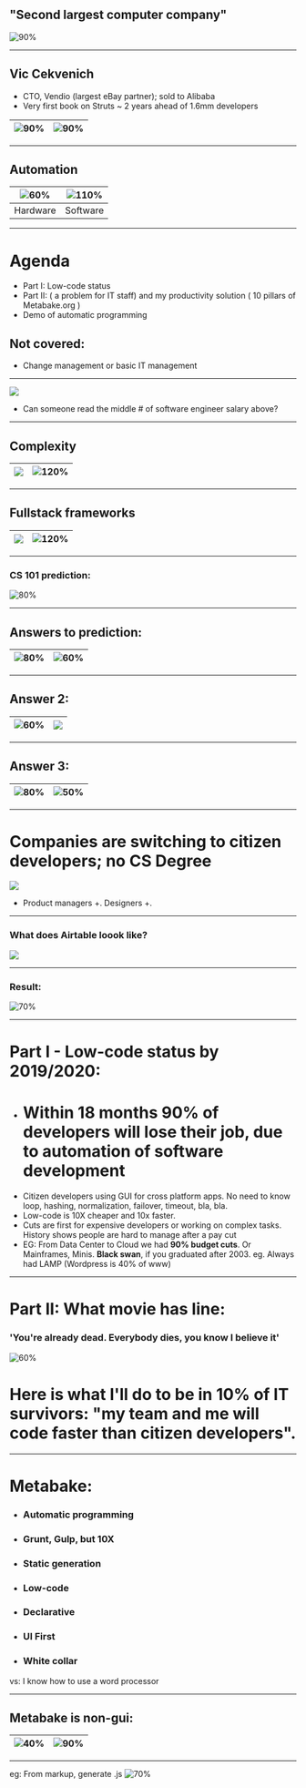<!-- $theme: default -->
<!-- prerender: true -->
<!-- page_number: true -->
<!-- $size: 16:9 -->
<!-- footer: Metabake.net -->

## "Second largest computer company"

![90%](pro/00dec.png)

---

## Vic Cekvenich
- CTO, Vendio (largest eBay partner); sold to Alibaba
- Very first book on Struts ~ 2 years ahead of 1.6mm developers

|![90%](pro/09vic.jpg)|![90%](pro/10strutsbooks.png)|
|:-:|:-:|
---

## Automation
|![60%](pro/auto.png)|![110%](pro/10auto.png)
|:-:|:-:|
| Hardware | Software
---

# Agenda
- Part I: Low-code status
- Part II: ( a problem for IT staff) and my productivity solution ( 10 pillars of Metabake.org )
- Demo of automatic programming

## Not covered:
- Change management or basic IT management
---

![](pro/39comp.png)
- Can someone read the middle # of software engineer salary above?

---

## Complexity 
|![](pro/18apo.png)|![120%](pro/19hightech.png)
|:-:|:-:|
---

## Fullstack frameworks
|![](pro/19breac.png)|![120%](pro/19aairb.png)
|:-:|:-:|

---

### CS 101 prediction:
![80%](pro/30lowcode.png)

---

## Answers to prediction:
|![80%](pro/40air.png)|![60%](pro/60out.png)
|:-:|:-:|

---

## Answer 2:
|![60%](pro/71ice.png)|![](pro/70wave.png)
|:-:|:-:|

---

## Answer 3:
|![80%](pro/80forest.png)|![50%](pro/90gart.png)
|:-:|:-:|
---

# Companies are switching to citizen developers; no CS Degree  
![](pro/200cit.png)
- Product managers +. Designers +.
---

### What does Airtable loook like?
![](pro/91airtable.jpg)

---

### Result:
![70%](pro/20obsolete.png)

---

# Part I - Low-code status by 2019/2020:
- # Within 18 months 90% of developers will lose their job, due to automation of software development
- Citizen developers using GUI for cross platform apps. No need to know loop, hashing, normalization, failover, timeout, bla, bla. 
- Low-code is 10X cheaper and 10x faster.
- Cuts are first for expensive developers or working on complex tasks. History shows people are hard to manage after a pay cut
- EG: From Data Center to Cloud we had **90% budget cuts**. Or Mainframes, Minis. 
**Black swan**, if you graduated after 2003. eg. Always had LAMP (Wordpress is 40% of www)

--- 

# Part II: What movie has line: 
###  'You're already dead. Everybody dies, you know I believe it' 
![60%](pro/linda.jpg)

# Here is what I'll do to be in 10% of IT survivors: "my team and me will code faster than citizen developers". 
---

# Metabake:
- ### Automatic programming
- ### Grunt, Gulp, but 10X
- ### Static generation
- ### Low-code
- ### Declarative 
- ### UI First
- ### White collar
vs: I know how to use a word processor

---
## Metabake is non-gui:
|![40%](pro/gui.png)|![90%](pro/309key.png)
|:-:|:-:|

---
eg: From markup, generate .js
![70%](pro/riot.png)



